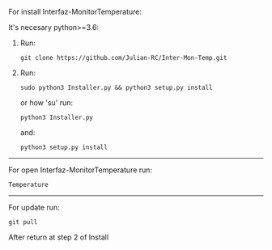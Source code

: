 For install Interfaz-MonitorTemperature:

It's necesary python>=3.6:

1. Run: 

       git clone https://github.com/Julian-RC/Inter-Mon-Temp.git

2. Run:

       sudo python3 Installer.py && python3 setup.py install

      or how 'su' run:

       python3 Installer.py
      
      and:
      
       python3 setup.py install
       
       
       
-----------------------------------------------------------------------------------------------

For open Interfaz-MonitorTemperature run:

    Temperature

-----------------------------------------------------------------------------------------------

For update run:

    git pull

After return at step 2 of Install

